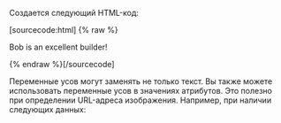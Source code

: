 Создается следующий HTML-код:

[sourcecode:html]
{% raw %}<p>Bob is an excellent builder!</p>
{% endraw %}[/sourcecode]


Переменные усов могут заменять не только текст. Вы также можете использовать переменные усов в значениях атрибутов. Это полезно при определении URL-адреса изображения. Например, при наличии следующих данных:
